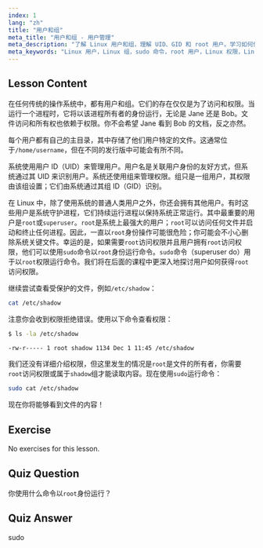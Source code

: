 ```yaml
---
index: 1
lang: "zh"
title: "用户和组"
meta_title: "用户和组 - 用户管理"
meta_description: "了解 Linux 用户和组，理解 UID、GID 和 root 用户。学习如何使用 sudo 命令提升权限。开始你的 Linux 之旅！"
meta_keywords: "Linux 用户，Linux 组，sudo 命令，root 用户，Linux 权限，Linux 教程，Linux 入门，Linux 指南"
---
```


## Lesson Content

在任何传统的操作系统中，都有用户和组。它们的存在仅仅是为了访问和权限。当运行一个进程时，它将以该进程所有者的身份运行，无论是 Jane 还是 Bob。文件访问和所有权也依赖于权限。你不会希望 Jane 看到 Bob 的文档，反之亦然。

每个用户都有自己的主目录，其中存储了他们用户特定的文件。这通常位于`/home/username`，但在不同的发行版中可能会有所不同。

系统使用用户 ID（UID）来管理用户。用户名是关联用户身份的友好方式，但系统通过其 UID 来识别用户。系统还使用组来管理权限。组只是一组用户，其权限由该组设置；它们由系统通过其组 ID（GID）识别。

在 Linux 中，除了使用系统的普通人类用户之外，你还会拥有其他用户。有时这些用户是系统守护进程，它们持续运行进程以保持系统正常运行。其中最重要的用户是`root`或`superuser`。`root`是系统上最强大的用户；`root`可以访问任何文件并启动和终止任何进程。因此，一直以`root`身份操作可能很危险；你可能会不小心删除系统关键文件。幸运的是，如果需要`root`访问权限并且用户拥有`root`访问权限，他们可以使用`sudo`命令以`root`身份运行命令。`sudo`命令（superuser do）用于以`root`权限运行命令。我们将在后面的课程中更深入地探讨用户如何获得`root`访问权限。

继续尝试查看受保护的文件，例如`/etc/shadow`：

```bash
cat /etc/shadow
```

注意你会收到权限拒绝错误。使用以下命令查看权限：

```bash
$ ls -la /etc/shadow

-rw-r----- 1 root shadow 1134 Dec 1 11:45 /etc/shadow
```

我们还没有详细介绍权限，但这里发生的情况是`root`是文件的所有者，你需要`root`访问权限或属于`shadow`组才能读取内容。现在使用`sudo`运行命令：

```bash
sudo cat /etc/shadow
```

现在你将能够看到文件的内容！

## Exercise

No exercises for this lesson.

## Quiz Question

你使用什么命令以`root`身份运行？

## Quiz Answer

sudo
